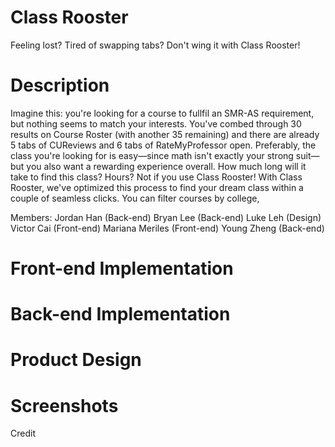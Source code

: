 # Class Rooster
Feeling lost? Tired of swapping tabs? Don't wing it with Class Rooster!

# Description
Imagine this: you're looking for a course to fullfil an SMR-AS requirement, but nothing seems to match your interests. You've combed through 30 results on Course Roster (with another 35 remaining) and there are already 5 tabs of CUReviews and 6 tabs of RateMyProfessor open. Preferably, the class you're looking for is easy—since math isn't exactly your strong suit—but you also want a rewarding experience overall. How much long will it take to find this class? Hours? Not if you use Class Rooster! With Class Rooster, we've optimized this process to find your dream class within a couple of seamless clicks. You can filter courses by college, 

Members: 
Jordan Han (Back-end)
Bryan Lee (Back-end)
Luke Leh (Design)
Victor Cai (Front-end)
Mariana Meriles (Front-end)
Young Zheng (Back-end)

# Front-end Implementation

# Back-end Implementation

# Product Design

# Screenshots

Credit
